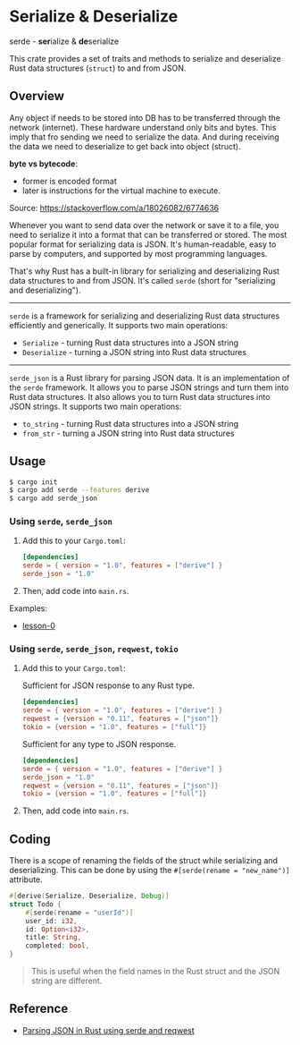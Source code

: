 # Serialize & Deserialize

serde - **ser**ialize & **de**serialize

This crate provides a set of traits and methods to serialize and deserialize Rust data structures (`struct`) to and from JSON.

## Overview

Any object if needs to be stored into DB has to be transferred through the network (internet). These hardware understand only bits and bytes. This imply that fro sending we need to serialize the data. And during receiving the data we need to deserialize to get back into object (struct).

**byte vs bytecode**:

- former is encoded format
- later is instructions for the virtual machine to execute.

Source: https://stackoverflow.com/a/18026082/6774636

Whenever you want to send data over the network or save it to a file, you need to serialize it into a format that can be transferred or stored. The most popular format for serializing data is JSON. It's human-readable, easy to parse by computers, and supported by most programming languages.

That's why Rust has a built-in library for serializing and deserializing Rust data structures to and from JSON. It's called `serde` (short for "serializing and deserializing").

---

`serde` is a framework for serializing and deserializing Rust data structures efficiently and generically. It supports two main operations:

- `Serialize` - turning Rust data structures into a JSON string
- `Deserialize` - turning a JSON string into Rust data structures

---

`serde_json` is a Rust library for parsing JSON data. It is an implementation of the `serde` framework. It allows you to parse JSON strings and turn them into Rust data structures. It also allows you to turn Rust data structures into JSON strings. It supports two main operations:

- `to_string` - turning Rust data structures into a JSON string
- `from_str` - turning a JSON string into Rust data structures

## Usage

```sh
$ cargo init
$ cargo add serde --features derive
$ cargo add serde_json
```

### Using `serde`, `serde_json`

1. Add this to your `Cargo.toml`:

   ```toml
   [dependencies]
   serde = { version = "1.0", features = ["derive"] }
   serde_json = "1.0"
   ```

2. Then, add code into `main.rs`.

Examples:

- [lesson-0](./src/lesson_0.rs)

### Using `serde`, `serde_json`, `reqwest`, `tokio`

1. Add this to your `Cargo.toml`:

   Sufficient for JSON response to any Rust type.

   ```toml
   [dependencies]
   serde = { version = "1.0", features = ["derive"] }
   reqwest = {version = "0.11", features = ["json"]}
   tokio = {version = "1.0", features = ["full"]}
   ```

   Sufficient for any type to JSON response.

   ```toml
   [dependencies]
   serde = { version = "1.0", features = ["derive"] }
   serde_json = "1.0"
   reqwest = {version = "0.11", features = ["json"]}
   tokio = {version = "1.0", features = ["full"]}
   ```

2. Then, add code into `main.rs`.

## Coding

There is a scope of renaming the fields of the struct while serializing and deserializing. This can be done by using the `#[serde(rename = "new_name")]` attribute.

```rust
#[derive(Serialize, Deserialize, Debug)]
struct Todo {
    #[serde(rename = "userId")]
    user_id: i32,
    id: Option<i32>,
    title: String,
    completed: bool,
}
```

> This is useful when the field names in the Rust struct and the JSON string are different.

## Reference

- [Parsing JSON in Rust using serde and reqwest](https://www.youtube.com/watch?v=ogpE4hviXyA&t=37s)
